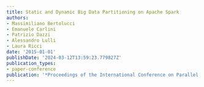 ```yaml
---
title: Static and Dynamic Big Data Partitioning on Apache Spark
authors:
- Massimiliano Bertolucci
- Emanuele Carlini
- Patrizio Dazzi
- Alessandro Lulli
- Laura Ricci
date: '2015-01-01'
publishDate: '2024-03-12T13:59:23.779827Z'
publication_types:
- paper-conference
publication: '*Proceedings of the International Conference on Parallel Computing (PARCO)*'
---
```

